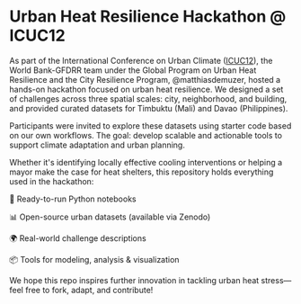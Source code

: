 # Urban Heat Resilience Hackathon @ ICUC12

As part of the International Conference on Urban Climate ([ICUC12]([url](https://icuc12.eu/))), the World Bank-GFDRR team under the Global Program on Urban Heat Resilience and the City Resilience Program, @matthiasdemuzer, hosted a hands-on hackathon focused on urban heat resilience. We designed a set of challenges across three spatial scales: city, neighborhood, and building, and provided curated datasets for Timbuktu (Mali) and Davao (Philippines).

Participants were invited to explore these datasets using starter code based on our own workflows. The goal: develop scalable and actionable tools to support climate adaptation and urban planning.

Whether it's identifying locally effective cooling interventions or helping a mayor make the case for heat shelters, this repository holds everything used in the hackathon:

🔧 Ready-to-run Python notebooks

📊 Open-source urban datasets (available via Zenodo)

🌍 Real-world challenge descriptions

📦 Tools for modeling, analysis & visualization

We hope this repo inspires further innovation in tackling urban heat stress—feel free to fork, adapt, and contribute!

